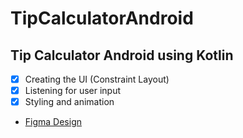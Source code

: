 # TipCalculatorAndroid

## Tip Calculator Android using Kotlin

- [x] Creating the UI (Constraint Layout)
- [x] Listening for user input
- [x] Styling and animation

- [Figma Design](https://www.figma.com/proto/ARPMAVZrOtfmDplRhjRnRA/First-Project?node-id=324%3A7&scaling=scale-down&page-id=0%3A1)
